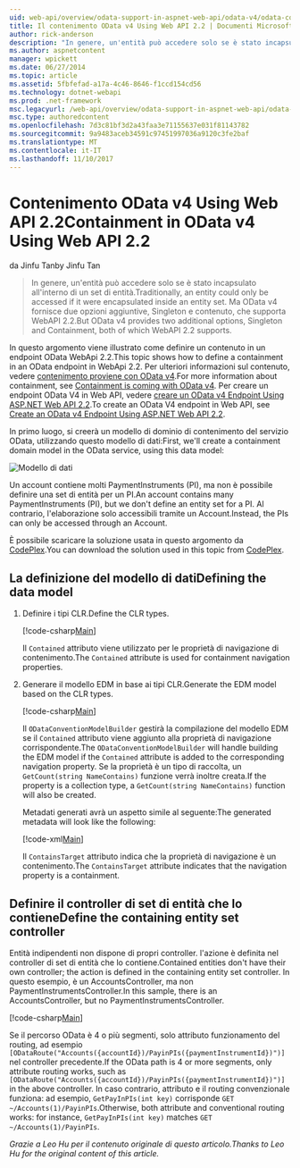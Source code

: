 ```yaml
---
uid: web-api/overview/odata-support-in-aspnet-web-api/odata-v4/odata-containment-in-web-api-22
title: Il contenimento OData v4 Using Web API 2.2 | Documenti Microsoft
author: rick-anderson
description: "In genere, un'entità può accedere solo se è stato incapsulato all'interno di un set di entità. Ma OData v4 fornisce due opzioni aggiuntive, Singleton e Con..."
ms.author: aspnetcontent
manager: wpickett
ms.date: 06/27/2014
ms.topic: article
ms.assetid: 5fbfefad-a17a-4c46-8646-f1ccd154cd56
ms.technology: dotnet-webapi
ms.prod: .net-framework
msc.legacyurl: /web-api/overview/odata-support-in-aspnet-web-api/odata-v4/odata-containment-in-web-api-22
msc.type: authoredcontent
ms.openlocfilehash: 7d3c81bf3d2a43faa3e71155637e031f81143782
ms.sourcegitcommit: 9a9483aceb34591c97451997036a9120c3fe2baf
ms.translationtype: MT
ms.contentlocale: it-IT
ms.lasthandoff: 11/10/2017
---
```

<a name="containment-in-odata-v4-using-web-api-22"></a><span data-ttu-id="89bd0-104">Contenimento OData v4 Using Web API 2.2</span><span class="sxs-lookup"><span data-stu-id="89bd0-104">Containment in OData v4 Using Web API 2.2</span></span>
====================
<span data-ttu-id="89bd0-105">da Jinfu Tan</span><span class="sxs-lookup"><span data-stu-id="89bd0-105">by Jinfu Tan</span></span>

> <span data-ttu-id="89bd0-106">In genere, un'entità può accedere solo se è stato incapsulato all'interno di un set di entità.</span><span class="sxs-lookup"><span data-stu-id="89bd0-106">Traditionally, an entity could only be accessed if it were encapsulated inside an entity set.</span></span> <span data-ttu-id="89bd0-107">Ma OData v4 fornisce due opzioni aggiuntive, Singleton e contenuto, che supporta WebAPI 2.2.</span><span class="sxs-lookup"><span data-stu-id="89bd0-107">But OData v4 provides two additional options, Singleton and Containment, both of which WebAPI 2.2 supports.</span></span>


<span data-ttu-id="89bd0-108">In questo argomento viene illustrato come definire un contenuto in un endpoint OData WebApi 2.2.</span><span class="sxs-lookup"><span data-stu-id="89bd0-108">This topic shows how to define a containment in an OData endpoint in WebApi 2.2.</span></span> <span data-ttu-id="89bd0-109">Per ulteriori informazioni sul contenuto, vedere [contenimento proviene con OData v4](https://blogs.msdn.com/b/odatateam/archive/2014/03/13/containment-is-coming-with-odata-v4.aspx).</span><span class="sxs-lookup"><span data-stu-id="89bd0-109">For more information about containment, see [Containment is coming with OData v4](https://blogs.msdn.com/b/odatateam/archive/2014/03/13/containment-is-coming-with-odata-v4.aspx).</span></span> <span data-ttu-id="89bd0-110">Per creare un endpoint OData V4 in Web API, vedere [creare un OData v4 Endpoint Using ASP.NET Web API 2.2](create-an-odata-v4-endpoint.md).</span><span class="sxs-lookup"><span data-stu-id="89bd0-110">To create an OData V4 endpoint in Web API, see [Create an OData v4 Endpoint Using ASP.NET Web API 2.2](create-an-odata-v4-endpoint.md).</span></span>

<span data-ttu-id="89bd0-111">In primo luogo, si creerà un modello di dominio di contenimento del servizio OData, utilizzando questo modello di dati:</span><span class="sxs-lookup"><span data-stu-id="89bd0-111">First, we'll create a containment domain model in the OData service, using this data model:</span></span>

![Modello di dati](odata-containment-in-web-api-22/_static/image1.png)

<span data-ttu-id="89bd0-113">Un account contiene molti PaymentInstruments (PI), ma non è possibile definire una set di entità per un PI.</span><span class="sxs-lookup"><span data-stu-id="89bd0-113">An account contains many PaymentInstruments (PI), but we don't define an entity set for a PI.</span></span> <span data-ttu-id="89bd0-114">Al contrario, l'elaborazione solo accessibili tramite un Account.</span><span class="sxs-lookup"><span data-stu-id="89bd0-114">Instead, the PIs can only be accessed through an Account.</span></span>

<span data-ttu-id="89bd0-115">È possibile scaricare la soluzione usata in questo argomento da [CodePlex](https://aspnet.codeplex.com/SourceControl/latest#Samples/WebApi/OData/v4/ODataContainmentSample/).</span><span class="sxs-lookup"><span data-stu-id="89bd0-115">You can download the solution used in this topic from [CodePlex](https://aspnet.codeplex.com/SourceControl/latest#Samples/WebApi/OData/v4/ODataContainmentSample/).</span></span>

## <a name="defining-the-data-model"></a><span data-ttu-id="89bd0-116">La definizione del modello di dati</span><span class="sxs-lookup"><span data-stu-id="89bd0-116">Defining the data model</span></span>

1. <span data-ttu-id="89bd0-117">Definire i tipi CLR.</span><span class="sxs-lookup"><span data-stu-id="89bd0-117">Define the CLR types.</span></span>

    [!code-csharp[Main](odata-containment-in-web-api-22/samples/sample1.cs)]

    <span data-ttu-id="89bd0-118">Il `Contained` attributo viene utilizzato per le proprietà di navigazione di contenimento.</span><span class="sxs-lookup"><span data-stu-id="89bd0-118">The `Contained` attribute is used for containment navigation properties.</span></span>
2. <span data-ttu-id="89bd0-119">Generare il modello EDM in base ai tipi CLR.</span><span class="sxs-lookup"><span data-stu-id="89bd0-119">Generate the EDM model based on the CLR types.</span></span>

    [!code-csharp[Main](odata-containment-in-web-api-22/samples/sample2.cs)]

    <span data-ttu-id="89bd0-120">Il `ODataConventionModelBuilder` gestirà la compilazione del modello EDM se il `Contained` attributo viene aggiunto alla proprietà di navigazione corrispondente.</span><span class="sxs-lookup"><span data-stu-id="89bd0-120">The `ODataConventionModelBuilder` will handle building the EDM model if the `Contained` attribute is added to the corresponding navigation property.</span></span> <span data-ttu-id="89bd0-121">Se la proprietà è un tipo di raccolta, un `GetCount(string NameContains)` funzione verrà inoltre creata.</span><span class="sxs-lookup"><span data-stu-id="89bd0-121">If the property is a collection type, a `GetCount(string NameContains)` function will also be created.</span></span>

    <span data-ttu-id="89bd0-122">Metadati generati avrà un aspetto simile al seguente:</span><span class="sxs-lookup"><span data-stu-id="89bd0-122">The generated metadata will look like the following:</span></span>

    [!code-xml[Main](odata-containment-in-web-api-22/samples/sample3.xml?highlight=10)]

    <span data-ttu-id="89bd0-123">Il `ContainsTarget` attributo indica che la proprietà di navigazione è un contenimento.</span><span class="sxs-lookup"><span data-stu-id="89bd0-123">The `ContainsTarget` attribute indicates that the navigation property is a containment.</span></span>

## <a name="define-the-containing-entity-set-controller"></a><span data-ttu-id="89bd0-124">Definire il controller di set di entità che lo contiene</span><span class="sxs-lookup"><span data-stu-id="89bd0-124">Define the containing entity set controller</span></span>

<span data-ttu-id="89bd0-125">Entità indipendenti non dispone di propri controller. l'azione è definita nel controller di set di entità che lo contiene.</span><span class="sxs-lookup"><span data-stu-id="89bd0-125">Contained entities don't have their own controller; the action is defined in the containing entity set controller.</span></span> <span data-ttu-id="89bd0-126">In questo esempio, è un AccountsController, ma non PaymentInstrumentsController.</span><span class="sxs-lookup"><span data-stu-id="89bd0-126">In this sample, there is an AccountsController, but no PaymentInstrumentsController.</span></span>

[!code-csharp[Main](odata-containment-in-web-api-22/samples/sample4.cs)]

<span data-ttu-id="89bd0-127">Se il percorso OData è 4 o più segmenti, solo attributo funzionamento del routing, ad esempio `[ODataRoute("Accounts({accountId})/PayinPIs({paymentInstrumentId})")]` nel controller precedente.</span><span class="sxs-lookup"><span data-stu-id="89bd0-127">If the OData path is 4 or more segments, only attribute routing works, such as `[ODataRoute("Accounts({accountId})/PayinPIs({paymentInstrumentId})")]` in the above controller.</span></span> <span data-ttu-id="89bd0-128">In caso contrario, attributo e il routing convenzionale funziona: ad esempio, `GetPayInPIs(int key)` corrisponde `GET ~/Accounts(1)/PayinPIs`.</span><span class="sxs-lookup"><span data-stu-id="89bd0-128">Otherwise, both attribute and conventional routing works: for instance, `GetPayInPIs(int key)` matches `GET ~/Accounts(1)/PayinPIs`.</span></span>

<span data-ttu-id="89bd0-129">*Grazie a Leo Hu per il contenuto originale di questo articolo.*</span><span class="sxs-lookup"><span data-stu-id="89bd0-129">*Thanks to Leo Hu for the original content of this article.*</span></span>
